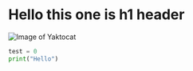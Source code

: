 # Hello this one is h1 header
![Image of Yaktocat](https://octodex.github.com/images/yaktocat.png)

``` python
test = 0
print("Hello")
```
